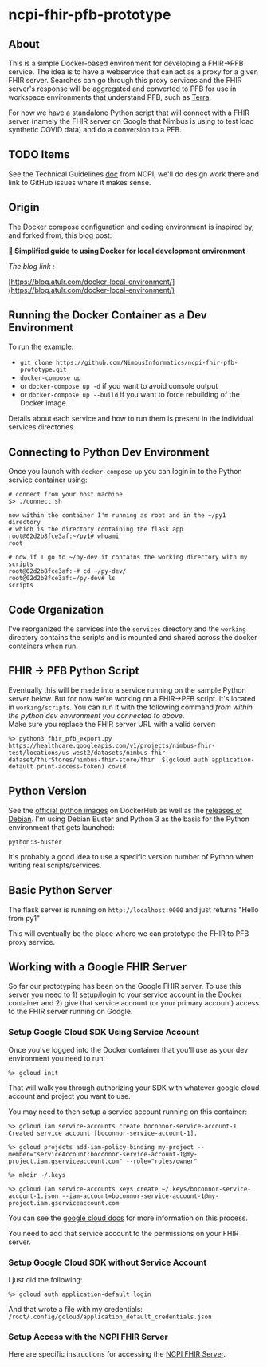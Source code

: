 # ncpi-fhir-pfb-prototype

## About

This is a simple Docker-based environment for developing a FHIR->PFB
service. The idea is to have a webservice that can act as a proxy
for a given FHIR server.  Searches can go through this proxy services
and the FHIR server's response will be aggregated and converted to
PFB for use in workspace environments that understand PFB, such as
[Terra](https://app.terra.bio).  

For now we have a standalone Python script that will connect with a
FHIR server (namely the FHIR server on Google that Nimbus is using to
test load synthetic COVID data) and do a conversion to a PFB.

## TODO Items

See the Technical Guidelines [doc](https://docs.google.com/document/d/1lHiIDjJDJih131-Q7mVu7zlInfDKs8_a-71pwJ68sfs/edit#) from NCPI, we'll do design work there and link to GitHub issues where it makes sense.

## Origin

The Docker compose configuration and coding environment is
inspired by, and forked from, this blog post:

**🐳 Simplified guide to using Docker for local development environment**

_The blog link :_

[https://blog.atulr.com/docker-local-environment/](https://blog.atulr.com/docker-local-environment/)

## Running the Docker Container as a Dev Environment

To run the example:

- `git clone https://github.com/NimbusInformatics/ncpi-fhir-pfb-prototype.git`
- `docker-compose up`
- or `docker-compose up -d` if you want to avoid console output
- or `docker-compose up --build` if you want to force rebuilding of the Docker image

Details about each service and how to run them is present in the individual services directories.

## Connecting to Python Dev Environment

Once you launch with `docker-compose up` you can login in to the Python service
container using:

```
# connect from your host machine
$> ./connect.sh

now within the container I'm running as root and in the ~/py1 directory
# which is the directory containing the flask app
root@02d2b8fce3af:~/py1# whoami
root

# now if I go to ~/py-dev it contains the working directory with my scripts
root@02d2b8fce3af:~# cd ~/py-dev/
root@02d2b8fce3af:~/py-dev# ls
scripts
```

## Code Organization

I've reorganized the services into the `services` directory and the
`working` directory contains the scripts and is mounted and shared across the docker containers when run.

## FHIR -> PFB Python Script

Eventually this will be made into a service running on the sample Python server
below.  But for now we're working on a FHIR->PFB script.  It's located in
`working/scripts`.  You can run it with the following command _from within the python dev environment you connected to above_.  
Make sure you replace the FHIR server URL with a valid server:

```
%> python3 fhir_pfb_export.py https://healthcare.googleapis.com/v1/projects/nimbus-fhir-test/locations/us-west2/datasets/nimbus-fhir-dataset/fhirStores/nimbus-fhir-store/fhir  $(gcloud auth application-default print-access-token) covid
```

## Python Version

See the [official python images](https://hub.docker.com/_/python) on DockerHub
as well as the [releases of Debian](https://wiki.debian.org/DebianReleases).  I'm
using Debian Buster and Python 3 as the basis for the Python environment that gets
launched:

    python:3-buster

It's probably a good idea to use a specific version number of Python when
writing real scripts/services.

## Basic Python Server

The flask server is running on `http://localhost:9000` and just returns "Hello from py1"

This will eventually be the place where we can prototype the FHIR to PFB proxy
service.

## Working with a Google FHIR Server

So far our prototyping has been on the Google FHIR server.  To use this server
you need to 1) setup/login to your service account in the Docker container
and 2) give that service account (or your primary account) access to the FHIR
server running on Google.

### Setup Google Cloud SDK Using Service Account

Once you've logged into the Docker container that you'll use as your dev environment
you need to run:

```
%> gcloud init
```

That will walk you through authorizing your SDK with whatever google cloud
account and project you want to use.

You may need to then setup a service account running on this container:

```
%> gcloud iam service-accounts create boconnor-service-account-1
Created service account [boconnor-service-account-1].

%> gcloud projects add-iam-policy-binding my-project --member="serviceAccount:boconnor-service-account-1@my-project.iam.gserviceaccount.com" --role="roles/owner"

%> mkdir ~/.keys

%> gcloud iam service-accounts keys create ~/.keys/boconnor-service-account-1.json --iam-account=boconnor-service-account-1@my-project.iam.gserviceaccount.com
```

You can see the [google cloud docs](https://cloud.google.com/docs/authentication/production)
for more information on this process.

You need to add that service account to the permissions on your FHIR server.

### Setup Google Cloud SDK without Service Account

I just did the following:

```
%> gcloud auth application-default login
```

And that wrote a file with my credentials: `/root/.config/gcloud/application_default_credentials.json`

### Setup Access with the NCPI FHIR Server

Here are specific instructions for accessing the [NCPI FHIR Server](https://github.com/ncpi-fhir/ncpi-api-fhir-service).
